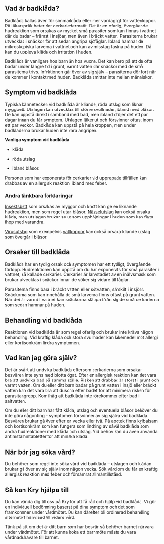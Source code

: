 Vad är badklåda?
----------------

Badklåda kallas även för simmarklåda eller mer vardagligt för vattenloppor. På läkarspråk heter det cerkariedermatit. Det är en ofarlig, övergående hudreaktion som orsakas av mycket små parasiter som kan finnas i vattnet där du badar – främst i insjöar, men även i bräckt vatten. Parasiterna brukar utvecklas i snäckor för att sedan angripa sjöfåglar. Ibland hamnar de mikroskopiska larverna i vattnet och kan av misstag fastna på huden. Då kan du uppleva [klåda](https://www.kry.se/fakta/hudsjukdomar/klada/ "klada") och irritation i huden.

Badklåda är vanligare hos barn än hos vuxna. Det kan bero på att de ofta badar under längre tid i grunt, varmt vatten där snäckor med de små parasiterna trivs. Infektionen går över av sig själv – parasiterna dör fort när de kommer i kontakt med huden. Badklåda smittar inte mellan människor.

Symptom vid badklåda
--------------------

Typiska kännetecken vid badklåda är kliande, röda utslag som liknar myggbett. Utslagen kan utvecklas till större svullnader, ibland med blåsor. De kan uppstå direkt i samband med bad, men ibland dröjer det ett par dagar innan du får symptom. Utslagen läker ut och försvinner oftast inom ett par veckor. Badklåda kan uppstå på hela kroppen, men under badkläderna brukar huden inte vara angripen.

**Vanliga symptom vid badklåda:**

*   klåda
    
*   röda utslag
    
*   ibland blåsor.
    

Personer som har exponerats för cerkarier vid upprepade tillfällen kan drabbas av en allergisk reaktion, ibland med feber.

### Andra tänkbara förklaringar

[Insektsbett](https://www.kry.se/fakta/djur-och-insektsbett/insektsbett/ "insektsbett") som orsakas av myggor och knott kan ge en liknande hudreaktion, men som regel utan blåsor. [Nässelutslag](https://www.kry.se/fakta/hudsjukdomar/nasselutslag/ "nasselutslag") kan också orsaka klåda, men utslagen brukar se ut som upphöjningar i huden som kan flyta ihop med varandra.

[Virusutslag](https://www.kry.se/fakta/hudsjukdomar/virusutslag/ "virusutslag") som exempelvis [vattkoppor](https://www.kry.se/fakta/infektioner/vattkoppor/ "vattkoppor") kan också orsaka kliande utslag som övergår i blåsor.

Orsaker till badklåda
---------------------

Badklåda har en tydlig orsak och symptomen har ett tydligt, övergående förlopp. Hudreaktionen kan uppstå om du har exponerats för små parasiter i vattnet, så kallade cerkarier. Cerkarier är larvstadiet av en inälvsmask som brukar utvecklas i snäckor innan de söker sig vidare till fåglar.

Parasiterna finns bara i bräckt vatten eller sötvatten, särskilt i insjöar. Snäckorna som kan innehålla de små larverna finns oftast på grunt vatten. När det är varmt i vattnet kan snäckorna släppa ifrån sig de små cerkarierna som sedan hamnar på huden.

Behandling vid badklåda
-----------------------

Reaktionen vid badklåda är som regel ofarlig och brukar inte kräva någon behandling. Vid kraftig klåda och stora svullnader kan läkemedel mot allergi eller kortisonkräm lindra symptomen.

Vad kan jag göra själv?
-----------------------

Det är svårt att undvika badklåda eftersom cerkarierna som orsakar besvären inte syns med blotta ögat. Efter en allergisk reaktion kan det vara bra att undvika bad på samma ställe. Risken att drabbas är störst i grunt och varmt vatten. Om du eller ditt barn badar på grunt vatten i insjö eller bräckt vatten kan det vara bra att duscha efter badet för att minimera risken för parasitangrepp. Kom ihåg att badklåda inte förekommer efter bad i saltvatten.

Om du eller ditt barn har fått klåda, utslag och eventuella blåsor behöver du inte göra någonting – symptomen försvinner av sig själva vid badklåda. Besvären brukar gå över efter en vecka eller två. På apotek finns kylbalsam och kortisonkräm som kan fungera som lindring av såväl badklåda som andra hudreaktioner med klåda och utslag. Vid behov kan du även använda antihistamintabletter för att minska klåda.

När bör jag söka vård?
----------------------

Du behöver som regel inte söka vård vid badklåda – utslagen och klådan brukar gå över av sig själv inom någon vecka. Sök vård om du får en kraftig allergisk reaktion med feber och försämrat allmäntillstånd.

Så kan Kry hjälpa till
----------------------

Du kan vända dig till oss på Kry för att få råd och hjälp vid badklåda. Vi gör en individuell bedömning baserat på dina symptom och det som framkommer under vårdmötet. Du kan därefter bli ordinerad behandling alternativt hänvisad till vidare vård.

Tänk på att om det är ditt barn som har besvär så behöver barnet närvara under vårdmötet. För att kunna boka ett barnmöte måste du vara vårdnadshavare till barnet.
